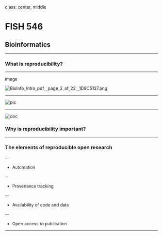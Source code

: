 class: center, middle

# FISH 546 
## Bioinformatics


---

### What is reproducibility?

---

image


<img src="http://eagle.fish.washington.edu/cnidarian/skitch/BioInfo_Intro_pdf__page_2_of_22__1D9C5137.png" alt="BioInfo_Intro_pdf__page_2_of_22__1D9C5137.png"/>

---

![pic](http://eagle.fish.washington.edu/cnidarian/skitch/BioInfo_Intro_pdf__page_2_of_22__1D9C5137.png)



---

![doc](http://eagle.fish.washington.edu/cnidarian/skitch/National_Science_Foundation_Research_Traineeship_Program__NRT____NSF_-_National_Science_Foundation_1D9C524A.png)


### Why is reproducibility important?

---

### The elements of reproducible open research

--

- Automation

--

- Provenance tracking

--

- Availability of code and data

--

- Open access to publication

---
